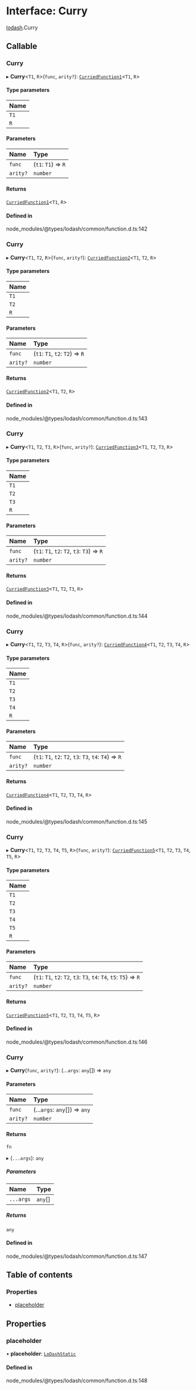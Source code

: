 # Interface: Curry

[lodash](../modules/lodash.md).Curry

## Callable

### Curry

▸ **Curry**<`T1`, `R`\>(`func`, `arity?`): [`CurriedFunction1`](lodash.CurriedFunction1.md)<`T1`,
`R`\>

#### Type parameters

| Name |
| :--- |
| `T1` |
| `R`  |

#### Parameters

| Name     | Type                |
| :------- | :------------------ |
| `func`   | (`t1`: `T1`) => `R` |
| `arity?` | `number`            |

#### Returns

[`CurriedFunction1`](lodash.CurriedFunction1.md)<`T1`, `R`\>

#### Defined in

node_modules/@types/lodash/common/function.d.ts:142

### Curry

▸ **Curry**<`T1`, `T2`, `R`\>(`func`, `arity?`):
[`CurriedFunction2`](lodash.CurriedFunction2.md)<`T1`, `T2`, `R`\>

#### Type parameters

| Name |
| :--- |
| `T1` |
| `T2` |
| `R`  |

#### Parameters

| Name     | Type                            |
| :------- | :------------------------------ |
| `func`   | (`t1`: `T1`, `t2`: `T2`) => `R` |
| `arity?` | `number`                        |

#### Returns

[`CurriedFunction2`](lodash.CurriedFunction2.md)<`T1`, `T2`, `R`\>

#### Defined in

node_modules/@types/lodash/common/function.d.ts:143

### Curry

▸ **Curry**<`T1`, `T2`, `T3`, `R`\>(`func`, `arity?`):
[`CurriedFunction3`](lodash.CurriedFunction3.md)<`T1`, `T2`, `T3`, `R`\>

#### Type parameters

| Name |
| :--- |
| `T1` |
| `T2` |
| `T3` |
| `R`  |

#### Parameters

| Name     | Type                                        |
| :------- | :------------------------------------------ |
| `func`   | (`t1`: `T1`, `t2`: `T2`, `t3`: `T3`) => `R` |
| `arity?` | `number`                                    |

#### Returns

[`CurriedFunction3`](lodash.CurriedFunction3.md)<`T1`, `T2`, `T3`, `R`\>

#### Defined in

node_modules/@types/lodash/common/function.d.ts:144

### Curry

▸ **Curry**<`T1`, `T2`, `T3`, `T4`, `R`\>(`func`, `arity?`):
[`CurriedFunction4`](lodash.CurriedFunction4.md)<`T1`, `T2`, `T3`, `T4`, `R`\>

#### Type parameters

| Name |
| :--- |
| `T1` |
| `T2` |
| `T3` |
| `T4` |
| `R`  |

#### Parameters

| Name     | Type                                                    |
| :------- | :------------------------------------------------------ |
| `func`   | (`t1`: `T1`, `t2`: `T2`, `t3`: `T3`, `t4`: `T4`) => `R` |
| `arity?` | `number`                                                |

#### Returns

[`CurriedFunction4`](lodash.CurriedFunction4.md)<`T1`, `T2`, `T3`, `T4`, `R`\>

#### Defined in

node_modules/@types/lodash/common/function.d.ts:145

### Curry

▸ **Curry**<`T1`, `T2`, `T3`, `T4`, `T5`, `R`\>(`func`, `arity?`):
[`CurriedFunction5`](lodash.CurriedFunction5.md)<`T1`, `T2`, `T3`, `T4`, `T5`, `R`\>

#### Type parameters

| Name |
| :--- |
| `T1` |
| `T2` |
| `T3` |
| `T4` |
| `T5` |
| `R`  |

#### Parameters

| Name     | Type                                                                |
| :------- | :------------------------------------------------------------------ |
| `func`   | (`t1`: `T1`, `t2`: `T2`, `t3`: `T3`, `t4`: `T4`, `t5`: `T5`) => `R` |
| `arity?` | `number`                                                            |

#### Returns

[`CurriedFunction5`](lodash.CurriedFunction5.md)<`T1`, `T2`, `T3`, `T4`, `T5`, `R`\>

#### Defined in

node_modules/@types/lodash/common/function.d.ts:146

### Curry

▸ **Curry**(`func`, `arity?`): (...`args`: `any`[]) => `any`

#### Parameters

| Name     | Type                          |
| :------- | :---------------------------- |
| `func`   | (...`args`: `any`[]) => `any` |
| `arity?` | `number`                      |

#### Returns

`fn`

▸ (`...args`): `any`

##### Parameters

| Name      | Type    |
| :-------- | :------ |
| `...args` | `any`[] |

##### Returns

`any`

#### Defined in

node_modules/@types/lodash/common/function.d.ts:147

## Table of contents

### Properties

- [placeholder](lodash.Curry.md#placeholder)

## Properties

### placeholder

• **placeholder**: [`LoDashStatic`](lodash.LoDashStatic.md)

#### Defined in

node_modules/@types/lodash/common/function.d.ts:148
